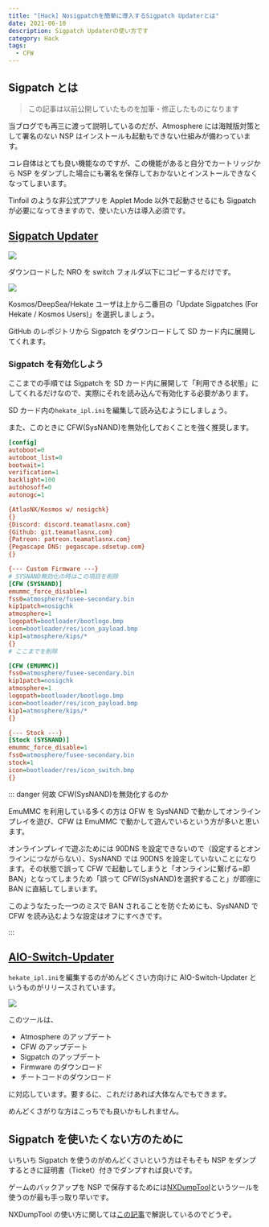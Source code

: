 ```yaml
---
title: "[Hack] Nosigpatchを簡単に導入するSigpatch Updaterとは"
date: 2021-06-10
description: Sigpatch Updaterの使い方です
category: Hack
tags:
  - CFW
---
```


## Sigpatch とは

> この記事は以前公開していたものを加筆・修正したものになります

当ブログでも再三に渡って説明しているのだが、Atmosphere には海賊版対策として署名のない NSP はインストールも起動もできない仕組みが備わっています。

コレ自体はとても良い機能なのですが、この機能があると自分でカートリッジから NSP をダンプした場合にも署名を保存しておかないとインストールできなくなってしまいます。

Tinfoil のような非公式アプリを Applet Mode 以外で起動させるにも Sigpatch が必要になってきますので、使いたい方は導入必須です。

## [Sigpatch Updater](https://github.com/ITotalJustice/sigpatch-updater/releases/tag/v0.1.3)

![](https://pbs.twimg.com/media/EmVSlw_WEAIeXEs?format=png)

ダウンロードした NRO を switch フォルダ以下にコピーするだけです。

![](https://github.com/ITotalJustice/sigpatch-updater/blob/master/images/example.jpg?raw=true)

Kosmos/DeepSea/Hekate ユーザは上から二番目の「Update Sigpatches (For Hekate / Kosmos Users)」を選択しましょう。

GitHub のレポジトリから Sigpatch をダウンロードして SD カード内に展開してくれます。

### Sigpatch を有効化しよう

ここまでの手順では Sigpatch を SD カード内に展開して「利用できる状態」にしてくれるだけなので、実際にそれを読み込んで有効化する必要があります。

SD カード内の`hekate_ipl.ini`を編集して読み込むようにしましょう。

また、このときに CFW(SysNAND)を無効化しておくことを強く推奨します。

```ini
[config]
autoboot=0
autoboot_list=0
bootwait=1
verification=1
backlight=100
autohosoff=0
autonogc=1

{AtlasNX/Kosmos w/ nosigchk}
{}
{Discord: discord.teamatlasnx.com}
{Github: git.teamatlasnx.com}
{Patreon: patreon.teamatlasnx.com}
{Pegascape DNS: pegascape.sdsetup.com}
{}

{--- Custom Firmware ---}
# SYSNAND無効化の時はこの項目を削除
[CFW (SYSNAND)]
emummc_force_disable=1
fss0=atmosphere/fusee-secondary.bin
kip1patch=nosigchk
atmosphere=1
logopath=bootloader/bootlogo.bmp
icon=bootloader/res/icon_payload.bmp
kip1=atmosphere/kips/*
{}
# ここまでを削除

[CFW (EMUMMC)]
fss0=atmosphere/fusee-secondary.bin
kip1patch=nosigchk
atmosphere=1
logopath=bootloader/bootlogo.bmp
icon=bootloader/res/icon_payload.bmp
kip1=atmosphere/kips/*
{}

{--- Stock ---}
[Stock (SYSNAND)]
emummc_force_disable=1
fss0=atmosphere/fusee-secondary.bin
stock=1
icon=bootloader/res/icon_switch.bmp
{}
```

::: danger 何故 CFW(SysNAND)を無効化するのか

EmuMMC を利用している多くの方は OFW を SysNAND で動かしてオンラインプレイを遊び、CFW は EmuMMC で動かして遊んでいるという方が多いと思います。

オンラインプレイで遊ぶためには 90DNS を設定できないので（設定するとオンラインにつながらない）、SysNAND では 90DNS を設定していないことになります。その状態で誤って CFW で起動してしまうと「オンラインに繋げる=即 BAN」となってしまうため「誤って CFW(SysNAND)を選択すること」が即座に BAN に直結してしまいます。

このようなたった一つのミスで BAN されることを防ぐためにも、SysNAND で CFW を読み込むような設定はオフにすべきです。

:::

## [AIO-Switch-Updater](https://github.com/HamletDuFromage/aio-switch-updater)

`hekate_ipl.ini`を編集するのがめんどくさい方向けに AIO-Switch-Updater というものがリリースされています。

![](https://user-images.githubusercontent.com/61667930/107124480-7a41f400-68a4-11eb-9a01-d7b3c9f3e828.jpg)

このツールは、

- Atmosphere のアップデート
- CFW のアップデート
- Sigpatch のアップデート
- Firmware のダウンロード
- チートコードのダウンロード

に対応しています。要するに、これだけあれば大体なんでもできます。

めんどくさがりな方はこっちでも良いかもしれません。

## Sigpatch を使いたくない方のために

いちいち Sigpatch を使うのがめんどくさいという方はそもそも NSP をダンプするときに証明書（Ticket）付きでダンプすれば良いです。

ゲームのバックアップを NSP で保存するためには[NXDumpTool](https://github.com/DarkMatterCore/nxdumptool)というツールを使うのが最も手っ取り早いです。

NXDumpTool の使い方に関しては[この記事](https://tkgstrator.work/posts/2021/06/10/nxdumptool.html)で解説しているのでどうぞ。

